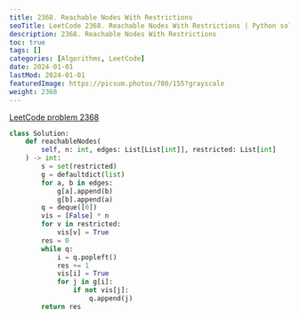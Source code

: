 ```yaml
---
title: 2368. Reachable Nodes With Restrictions
seoTitle: LeetCode 2368. Reachable Nodes With Restrictions | Python solution and explanation
description: 2368. Reachable Nodes With Restrictions
toc: true
tags: []
categories: [Algorithms, LeetCode]
date: 2024-01-01
lastMod: 2024-01-01
featuredImage: https://picsum.photos/700/155?grayscale
weight: 2368
---
```


[LeetCode problem 2368](https://leetcode.com/problems/reachable-nodes-with-restrictions/)

```python
class Solution:
    def reachableNodes(
        self, n: int, edges: List[List[int]], restricted: List[int]
    ) -> int:
        s = set(restricted)
        g = defaultdict(list)
        for a, b in edges:
            g[a].append(b)
            g[b].append(a)
        q = deque([0])
        vis = [False] * n
        for v in restricted:
            vis[v] = True
        res = 0
        while q:
            i = q.popleft()
            res += 1
            vis[i] = True
            for j in g[i]:
                if not vis[j]:
                    q.append(j)
        return res

```
